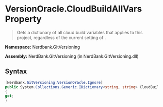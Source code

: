 # VersionOracle.CloudBuildAllVars Property
> Gets a dictionary of all cloud build variables that applies to this project,
            regardless of the current setting of .

**Namespace:** Nerdbank.GitVersioning

**Assembly:** NerdBank.GitVersioning (in NerdBank.GitVersioning.dll)
## Syntax
~~~~csharp
[Nerdbank.GitVersioning.VersionOracle.Ignore]
public System.Collections.Generic.IDictionary<string, string> CloudBuildAllVars
{
get;
}
~~~~

